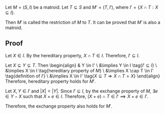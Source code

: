 Let $M = (S, I)$ be a matroid.
Let $T \subseteq S$ and $M' = (T, I')$,
where $I' = \{ X \cap T: X \subseteq I \}$.

Then $M'$ is called the restriction of $M$ to $T$.
It can be proved that $M'$ is also a matroid.

## Proof

Let $X \in I$. By the hereditary property, $X \cap T \in I$.
Therefore, $I' \subseteq I$.

Let $X \subseteq Y \subseteq T$. Then
\begin{align}
& Y \in I'
\\ &\implies Y \in I  \tag{$I' \subseteq I$}
\\ &\implies X \in I  \tag{hereditary property of $M$}
\\ &\implies X \cap T \in I'  \tag{definition of $I'$}
\\ &\implies X \in I'  \tag{$X \subseteq T \Rightarrow X \cap T = X$}
\end{align}
Therefore, hereditary property holds for $M'$.

Let $X, Y \in I'$ and $|X| < |Y|$.
Since $I' \subseteq I$, by the exchange property of $M$,
$\exists e \in Y-X$ such that $X + e \in I$.
Therefore, $(X + e) \cap T \in I' \implies X + e \in I'$.

Therefore, the exchange property also holds for $M'$.
